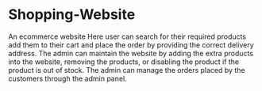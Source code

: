 # Shopping-Website
An ecommerce website 
Here user can search for their required products add them to their cart and place the order by providing the correct delivery address.
The admin can maintain the website  by adding the extra products into the website, removing the products, or disabling the product if the product is out of stock.
The admin can manage the orders placed by the customers through the admin panel.
